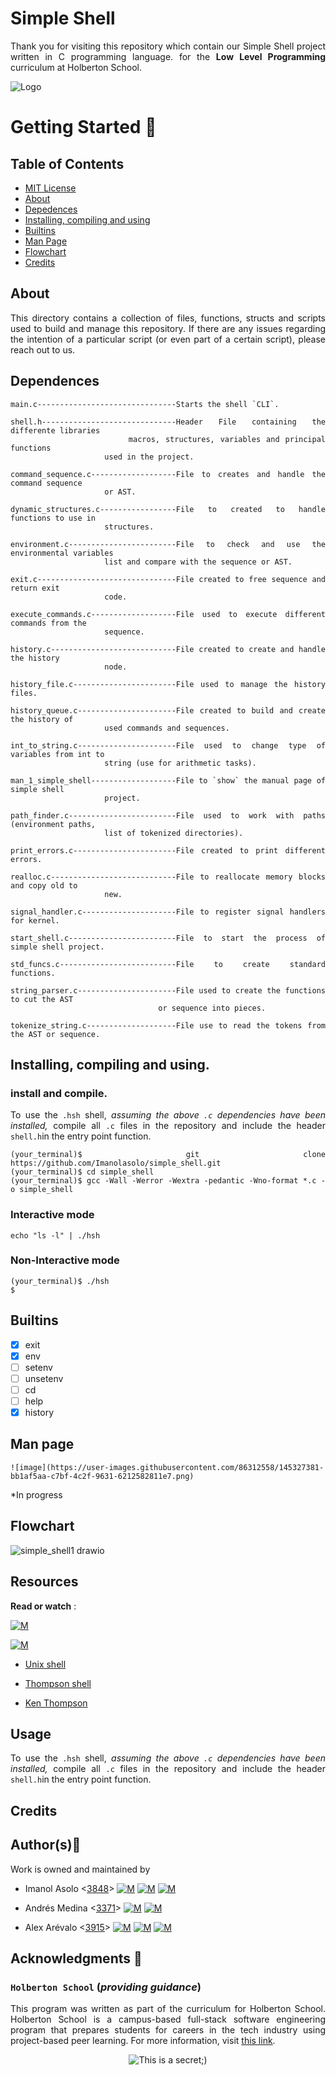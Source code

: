 # Simple Shell
<div style="text-align: justify">

Thank you for visiting this repository which contain our Simple Shell project written in C programming language. for the
**Low Level Programming** curriculum at Holberton School.

![Logo](https://www.howtogeek.com/wp-content/uploads/2021/05/laptop-with-terminal-big.png?height=200p&trim=2,2,2,50)

# Getting Started :running:
<div style="text-align: justify">

## Table of Contents
* [MIT License](#License)
* [About](#about)
* [Depedences](#dependences)
* [Installing, compiling and using](#Installing,compilingandusing)
* [Builtins](#builtins)
* [Man Page](#manpage)
* [Flowchart](#flowchart)
* [Credits](#credits)

## About
This directory contains a collection of files, functions, structs and scripts used to build and manage this repository. If there are any issues regarding the intention of a particular script (or even part of a certain script), please reach out to us.
	
## Dependences 
```
main.c-------------------------------Starts the shell `CLI`.

shell.h------------------------------Header File containing the differente libraries
				     macros, structures, variables and principal functions 
				     used in the project.

command_sequence.c-------------------File to creates and handle the command sequence
				     or AST.

dynamic_structures.c-----------------File to created to handle functions to use in
				     structures.

environment.c------------------------File to check and use the environmental variables 
				     list and compare with the sequence or AST.

exit.c-------------------------------File created to free sequence and return exit 
				     code.

execute_commands.c-------------------File used to execute different commands from the 
				     sequence.

history.c----------------------------File created to create and handle the history 
				     node.

history_file.c-----------------------File used to manage the history files.

history_queue.c----------------------File created to build and create the history of 
				     used commands and sequences.

int_to_string.c----------------------File used to change type of variables from int to 
				     string (use for arithmetic tasks).

man_1_simple_shell-------------------File to `show` the manual page of simple shell 
				     project.

path_finder.c------------------------File used to work with paths (environment paths, 
				     list of tokenized directories).

print_errors.c-----------------------File created to print different errors.

realloc.c----------------------------File to reallocate memory blocks and copy old to 
				     new.

signal_handler.c---------------------File to register signal handlers for kernel.

start_shell.c------------------------File to start the process of simple shell project.

std_funcs.c--------------------------File to create standard functions.

string_parser.c----------------------File used to create the functions to cut the AST 
	                             or sequence into pieces.

tokenize_string.c--------------------File use to read the tokens from the AST or sequence.
```

## Installing, compiling and using.
### install and compile.
To use the `.hsh` shell, *assuming the above `.c` dependencies have been installed,* compile all `.c` files in the repository and include the header `shell.h`in the entry point function.
```
(your_terminal)$ git clone https://github.com/Imanolasolo/simple_shell.git
(your_terminal)$ cd simple_shell
(your_terminal)$ gcc -Wall -Werror -Wextra -pedantic -Wno-format *.c -o simple_shell
```
### Interactive mode
```
echo "ls -l" | ./hsh
```
### Non-Interactive mode
```
(your_terminal)$ ./hsh
$
```

## Builtins

- [x] exit
- [x] env
- [ ] setenv
- [ ] unsetenv
- [ ] cd
- [ ] help
- [x] history
	
## Man page
	![image](https://user-images.githubusercontent.com/86312558/145327381-bb1af5aa-c7bf-4c2f-9631-6212582811e7.png)

*In progress

## Flowchart
![simple_shell1 drawio](https://user-images.githubusercontent.com/86312558/145317248-11c642c3-335b-47a6-aa7b-1b53ad1de844.png)

## Resources

**Read or watch** :

[![M](https://upload.wikimedia.org/wikipedia/commons/thumb/2/2f/Google_2015_logo.svg/80px-Google_2015_logo.svg.png)](https://www.google.com/search?q=Writing+a+shell+in+C&sa=X&ved=2ahUKEwi6vIn-nrr0AhWbTDABHUjrAxwQ1QJ6BAgLEAE&biw=1378&bih=708&dpr=1.25)

[![M](https://upload.wikimedia.org/wikipedia/commons/thumb/e/e1/Logo_of_YouTube_%282015-2017%29.svg/70px-Logo_of_YouTube_%282015-2017%29.svg.png)](https://www.youtube.com/watch?v=z4LEuxMGGs8)

* [Unix shell](https://en.wikipedia.org/wiki/Unix_shell)

* [Thompson shell](https://en.wikipedia.org/wiki/Thompson_shell)

* [Ken Thompson](https://en.wikipedia.org/wiki/Ken_Thompson)

## Usage

To use the `.hsh` shell, *assuming the above `.c` dependencies have been installed,* compile all `.c` files in the repository and include the header `shell.h`in the entry point function.

## Credits

## Author(s):blue_book:

Work is owned and maintained by
* Imanol Asolo <[3848](mailto:3848@holbertonschool.com)> [![M](https://upload.wikimedia.org/wikipedia/commons/thumb/9/91/Octicons-mark-github.svg/25px-Octicons-mark-github.svg.png)](https://github.com/Imanolasolo) [![M](https://upload.wikimedia.org/wikipedia/fr/thumb/c/c8/Twitter_Bird.svg/25px-Twitter_Bird.svg.png)](https://twitter.com/jjusturi) [![M](https://upload.wikimedia.org/wikipedia/commons/thumb/c/ca/LinkedIn_logo_initials.png/25px-LinkedIn_logo_initials.png)](https://www.linkedin.com/in/imanol-asolo-5ba9b42a/)

* Andrés Medina <[3371](mailto:<3371@holbertonschool.com>)> [![M](https://upload.wikimedia.org/wikipedia/commons/thumb/9/91/Octicons-mark-github.svg/25px-Octicons-mark-github.svg.png)](https://github.com/TheRealMedi) [![M](https://upload.wikimedia.org/wikipedia/fr/thumb/c/c8/Twitter_Bird.svg/25px-Twitter_Bird.svg.png)](https://twitter.com/_SoyMedi)

* Alex Arévalo <[3915](mailto:3915@holbertonschool.com)> [![M](https://upload.wikimedia.org/wikipedia/commons/thumb/9/91/Octicons-mark-github.svg/25px-Octicons-mark-github.svg.png)](https://github.com/Alexoat76) [![M](https://upload.wikimedia.org/wikipedia/fr/thumb/c/c8/Twitter_Bird.svg/25px-Twitter_Bird.svg.png)](https://twitter.com/aoarevalot) [![M](https://upload.wikimedia.org/wikipedia/commons/thumb/c/ca/LinkedIn_logo_initials.png/25px-LinkedIn_logo_initials.png)](https://www.linkedin.com/in/Alexoat76/)


## Acknowledgments :mega: 

### **`Holberton School`** (*providing guidance*)
This program was written as part of the curriculum for Holberton School.
Holberton School is a campus-based full-stack software engineering program
that prepares students for careers in the tech industry using project-based
peer learning. For more information, visit [this link](https://www.holbertonschool.com/).
<p align="center">
	<img src="https://assets.website-files.com/6105315644a26f77912a1ada/610540e8b4cd6969794fe673_Holberton_School_logo-04-04.svg" alt="This is a secret;)">
</p>
